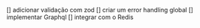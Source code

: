 

[] adicionar validação com zod
[] criar um error handling global
[] implementar Graphql
[] integrar com o Redis
